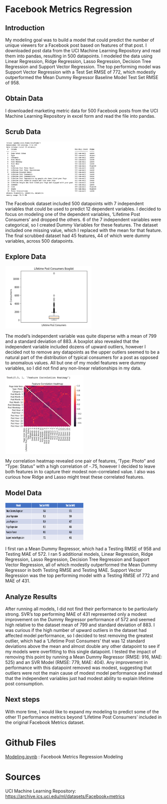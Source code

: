 # Facebook Metrics Regression

## Introduction
My modeling goal was to build a model that could predict the number of unique viewers for a Facebook post based on features of that post.  I downloaded post data from the UCI Machine Learning Repository and read them into pandas, resulting in 500 datapoints.  I modeled the data using Linear Regression, Ridge Regression, Lasso Regression, Decision Tree Regression and Support Vector Regression.  The top performing model was Support Vector Regression with a Test Set RMSE of 772, which modestly outperformed the Mean Dummy Regressor Baseline Model Test Set RMSE of 958.

## Obtain Data
I downloaded marketing metric data for 500 Facebook posts from the UCI Machine Learning Repository in excel form and read the file into pandas.  

## Scrub Data

<a href="url"><img src="Images/df_info.png" align="middle" height="175" width="300" ></a>

The Facebook dataset included 500 datapoints with 7 independent variables that could be used to predict 12 dependent variables. I decided to focus on modeling one of the dependent variables, ‘Lifetime Post Consumers’ and dropped the others. 6 of the 7 independent variables were categorical, so I created Dummy Variables for these features. The dataset included one missing value, which I replaced with the mean for that feature. The final scrubbed dataset had 45 features, 44 of which were dummy variables, across 500 datapoints.

## Explore Data

<a href="url"><img src="Images/dep_box_plot.png" align="middle" height="200" width="275" ></a>

The model’s independent variable was quite disperse with a mean of 799 and a standard deviation of 883. A boxplot also revealed that the independent variable included dozens of upward outliers, however I decided not to remove any datapoints as the upper outlers seemed to be a natural part of the distribution of typical consumers for a post as opposed to anomalous values. All but one of my model features were dummy variables, so I did not find any non-linear relationships in my data.

<a href="url"><img src="Images/corr_matrix.png" align="middle" height="250" width="250" ></a>

My correlation heatmap revealed one pair of features, ‘Type: Photo” and “Type: Status” with a high correlation of -.75, however I decided to leave both features in to capture their modest non-correlated value. I also was curious how Ridge and Lasso might treat these correlated features.

## Model Data

<a href="url"><img src="Images/model_performance.png" align="middle" height="125" width="250" ></a>

I first ran a Mean Dummy Regressor, which had a Testing RMSE of 958 and Testing MAE of 572. I ran 5 additional models, Linear Regression, Ridge Regression, Lasso Regression, Decision Tree Regression and Support Vector Regression, all of which modestly outperformed the Mean Dummy Regressor in both Testing RMSE and Testing MAE.  Support Vector Regression was the top performing model with a Testing RMSE of 772 and MAE of 431.

## Analyze Results
After running all models, I did not find their performance to be particularly strong. SVR’s top performing MAE of 431 represented only a modest improvement on the Dummy Regressor performance of 572 and seemed high relative to the dataset mean of 799 and standard deviation of 883. I was curious if the high number of upward outliers in the dataset had affected model performance, so I decided to test removing the greatest outlier, which had a ‘Lifetime Post Consumers’ that was 12 standard deviations above the mean and almost double any other datapoint to see if my models were overfitting to this single datapoint. I tested the impact of removing this point by running a Mean Dummy Regressor (RMSE: 916, MAE: 525) and an SVR Model (RMSE: 779, MAE: 404). Any improvement in performance with this datapoint removed was modest, suggesting that outliers were not the main cause of modest model performance and instead that the independent variables just had modest ability to explain lifetime post consumption.

## Next steps
With more time, I would like to expand my modeling to predict some of the other 11 performance metrics beyond ‘Lifetime Post Consumers’ included in the original Facebook Metrics dataset.

# Github Files
[Modeling.ipynb](https://github.com/blantj/facebook_metrics_regression/blob/main/Modeling.ipynb) :  Facebook Metrics Regression Modeling

# Sources
UCI Machine Learning Repository: https://archive.ics.uci.edu/ml/datasets/Facebook+metrics
